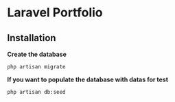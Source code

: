 # Laravel Portfolio
## Installation

**Create the database**

````
php artisan migrate
````

**If you want to populate the database with datas for test**
	
````
php artisan db:seed
````
